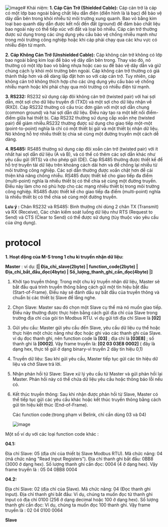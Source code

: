 ![image](https://github.com/LeslieEngr/protocol/assets/128287548/6f027e30-da71-4e89-ac17-9f073fa25324)# Khái niệm:
**1. Cáp Cản Trở (Shielded Cable):**
Cáp cản trở là cáp có một lớp bao ngoài bằng chất liệu dẫn điện (điển hình là lá bạc) để bảo vệ dây dẫn bên trong khỏi nhiễu từ môi trường xung quanh.
Bao vỏ bằng kim loại bao quanh dây dẫn được kết nối đến đất (ground) để đảm bảo chất liệu bao ngoài này có thể tiếp xúc với đất và loại bỏ nhiễu.
Cáp cản trở thường được sử dụng trong các ứng dụng yêu cầu bảo vệ chống nhiễu mạnh như trong môi trường công nghiệp hoặc khi cáp phải chạy qua các khu vực có nhiễu điện từ mạnh.

**2. Cáp Không Cản Trở (Unshielded Cable):**
Cáp không cản trở không có lớp bao ngoài bằng kim loại để bảo vệ dây dẫn bên trong. Thay vào đó, nó thường có một lớp bao vỏ bằng nhựa hoặc cao su để bảo vệ dây dẫn và giữ chúng cách ly khỏi môi trường bên ngoài.
Cáp không cản trở thường có giá thành thấp hơn và dễ dàng lắp đặt hơn so với cáp cản trở.
Tuy nhiên, cáp không cản trở không thích hợp cho các ứng dụng yêu cầu bảo vệ chống nhiễu mạnh hoặc khi phải chạy qua môi trường có nhiễu điện từ mạnh.

**3. RS232:**
RS232 sử dụng cáp đôi không cản trở (twisted pair) với hai sợi dẫn, một sợi cho dữ liệu truyền đi (TXD) và một sợi cho dữ liệu nhận về (RXD).
Cáp RS232 thường có cấu trúc đơn giản với một sợi dẫn chung (common ground) và hai sợi dẫn dữ liệu. Điều này tạo ra một kết nối điểm-điểm giữa hai thiết bị.
Cáp RS232 thường sử dụng cắp xoắn nhẹ (twisted pair) để giảm nhiễu.RS232 thường được sử dụng cho giao tiếp một-một (point-to-point) nghĩa là chỉ có một thiết bị gửi và một thiết bị nhận dữ liệu. Nó không hỗ trợ nhiều thiết bị chia sẻ cùng một đường truyền một cách dễ dàng.

**4. RS485:**
RS485 thường sử dụng cáp đôi xoắn cản trở (twisted pair) với ít nhất hai sợi dẫn dữ liệu (A và B), và có thể có thêm các sợi dẫn khác như yêu cầu gửi (RTS) và cho phép gửi (DE).
Cáp RS485 thường được thiết kế để hỗ trợ truyền tải dữ liệu trên khoảng cách dài hơn và để chống lại nhiễu từ môi trường công nghiệp. Các sợi dẫn thường được xoắn chặt hơn để cải thiện khả năng chống nhiễu. RS485 được thiết kế cho giao tiếp đa điểm (multi-point) nghĩa là nhiều thiết bị có thể chia sẻ cùng một đường truyền. Điều này làm cho nó phù hợp cho các mạng nhiều thiết bị trong môi trường công nghiệp. RS485 được thiết kế cho giao tiếp đa điểm (multi-point) nghĩa là nhiều thiết bị có thể chia sẻ cùng một đường truyền.

**Lưu ý :** Chân RS232 và RS485: Bình thường chỉ dùng 2 chân TX (Transmit) và RX (Receive), Các chân kiểm soát luồng dữ liệu như RTS (Request to Send) và CTS (Clear to Send) có thể được sử dụng (tùy thuộc vào yêu cầu của ứng dụng).
# protocol
**1. Hoạt động của M-S trong 1 chu kì truyền nhận dữ liệu:**

**Master** : ví dụ:   **[| Địa_chỉ_slave(2byte) | function_code(2byte) | Địa_chỉ_bắt_đầu_đọc(4byte) | Số_lượng_thanh_ghi_cần_đọc(4byte) |]**

  1. Khởi tạo truyền thông: Trong một chu kỳ truyền nhận dữ liệu, Master sẽ bắt đầu quá trình truyền thông bằng cách gửi một tín hiệu bắt đầu (Start-of-Frame). Điều này sẽ đánh dấu sự bắt đầu của truyền thông và chuẩn bị các thiết bị Slave để lắng nghe.

  2. Chọn Slave: Master sau đó chọn một Slave cụ thể mà nó muốn giao tiếp. Điều này thường được thực hiện bằng cách gửi địa chỉ của Slave trong trường địa chỉ của gói tin Modbus RTU. ví dụ gửi tới địa chỉ Slave là **[02]**

  3. Gửi yêu cầu: Master gửi yêu cầu đến Slave, yêu cầu dữ liệu cụ thể hoặc thực hiện một chức năng như đọc hoặc ghi vào các thanh ghi của Slave. ví dụ đọc thanh ghi, nên function code là **[03]** ; địa chỉ là **[03E8]** ; số thanh ghi là **[0002]**. Vậy frame truyền là: **[02 03 03E8 0002]** ( đây là dạng hex, thực tế gửi ở dạng binary-vì truyền 2 dây tín hiệu 0,1)

  4. Truyền dữ liệu: Sau khi gửi yêu cầu, Master tiếp tục gửi các tín hiệu dữ liệu và chờ Slave trả lời. 

  5. Nhận phản hồi từ Slave: Slave xử lý yêu cầu từ Master và gửi phản hồi lại Master. Phản hồi này có thể chứa dữ liệu yêu cầu hoặc thông báo lỗi nếu có.

  6. Kết thúc truyền thông: Sau khi nhận được phản hồi từ Slave, Master có thể tiếp tục gửi các yêu cầu khác hoặc kết thúc truyền thông bằng cách gửi tín hiệu kết thúc (End-of-Frame).

     Các function code:(trong phạm vi Belink, chỉ cần dùng 03 và 04)
     
     ![image](https://github.com/LeslieEngr/protocol/assets/128287548/fdc7d52e-ec3d-4751-98ca-8fd24475e83e)

Một số ví dụ với các loại function code khác : 

**04.1:**

Địa chỉ Slave: 05 (địa chỉ của thiết bị Slave Modbus RTU).
Mã chức năng: 04 (mã chức năng "Read Input Registers").
Địa chỉ thanh ghi bắt đầu: 0BB8 (3000 ở dạng hex).
Số lượng thanh ghi cần đọc: 0004 (4 ở dạng hex). Vậy frame truyền là : 05 04 0BB8 0004

**04.2:**

Địa chỉ Slave: 02 (địa chỉ của Slave).
Mã chức năng: 04 (Đọc thanh ghi Input).
Địa chỉ thanh ghi bắt đầu: Ví dụ, chúng ta muốn đọc từ thanh ghi Input có địa chỉ 0100 (256 ở dạng decimal hoặc 100 ở dạng hex).
Số lượng thanh ghi cần đọc: Ví dụ, chúng ta muốn đọc 100 thanh ghi. Vậy frame truyền là : 02 04 0100 0064

**Slave**
